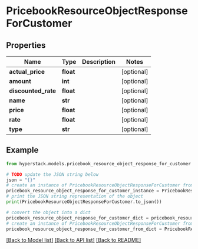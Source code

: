 # PricebookResourceObjectResponseForCustomer


## Properties

Name | Type | Description | Notes
------------ | ------------- | ------------- | -------------
**actual_price** | **float** |  | [optional] 
**amount** | **int** |  | [optional] 
**discounted_rate** | **float** |  | [optional] 
**name** | **str** |  | [optional] 
**price** | **float** |  | [optional] 
**rate** | **float** |  | [optional] 
**type** | **str** |  | [optional] 

## Example

```python
from hyperstack.models.pricebook_resource_object_response_for_customer import PricebookResourceObjectResponseForCustomer

# TODO update the JSON string below
json = "{}"
# create an instance of PricebookResourceObjectResponseForCustomer from a JSON string
pricebook_resource_object_response_for_customer_instance = PricebookResourceObjectResponseForCustomer.from_json(json)
# print the JSON string representation of the object
print(PricebookResourceObjectResponseForCustomer.to_json())

# convert the object into a dict
pricebook_resource_object_response_for_customer_dict = pricebook_resource_object_response_for_customer_instance.to_dict()
# create an instance of PricebookResourceObjectResponseForCustomer from a dict
pricebook_resource_object_response_for_customer_from_dict = PricebookResourceObjectResponseForCustomer.from_dict(pricebook_resource_object_response_for_customer_dict)
```
[[Back to Model list]](../README.md#documentation-for-models) [[Back to API list]](../README.md#documentation-for-api-endpoints) [[Back to README]](../README.md)


